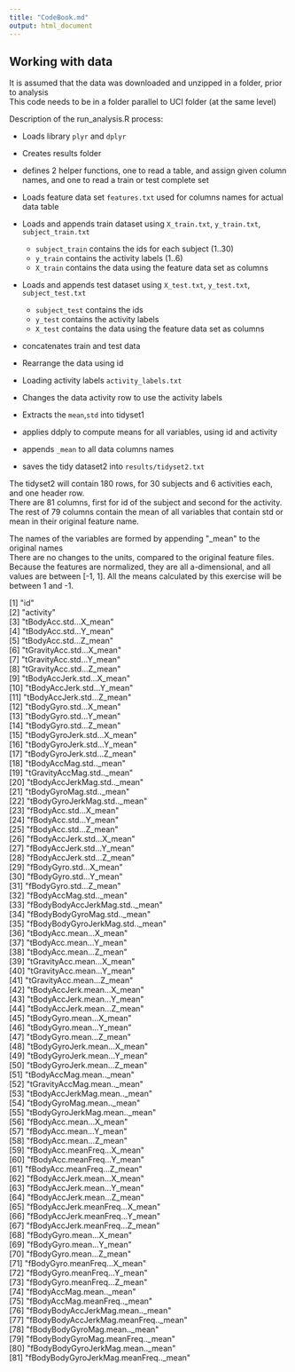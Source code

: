 ```yaml
---
title: "CodeBook.md"
output: html_document
---
```


## Working with data
It is assumed that the data was downloaded and unzipped in a folder, prior to analysis  
This code needs to be in a folder parallel to UCI folder (at the same level) 

Description of the run_analysis.R process:  

* Loads library `plyr` and `dplyr`
* Creates results folder
* defines 2 helper functions, one to read a table, and assign given column names, 
 and one to read a train or test complete set
* Loads feature data set `features.txt` used for columns names for actual data table

* Loads and appends train dataset using `X_train.txt`, `y_train.txt`, `subject_train.txt`  
    + `subject_train` contains the ids for each subject (1..30)  
    + `y_train` contains the activity labels (1..6)  
    + `X_train` contains the data using the feature data set as columns 
* Loads and appends test dataset using `X_test.txt`, `y_test.txt`, `subject_test.txt` 
    + `subject_test` contains the ids
    + `y_test` contains the activity labels
    + `X_test` contains the data using the feature data set as columns
* concatenates train and test data
* Rearrange the data using id
* Loading activity labels `activity_labels.txt`
* Changes the data activity row to use the activity labels
* Extracts the `mean`,`std` into tidyset1

* applies ddply to compute means for all variables, using id and activity 
* appends `_mean` to all data columns names
* saves the tidy dataset2 into `results/tidyset2.txt`

The tidyset2 will contain 180 rows, for 30 subjects and 6 activities each, and one
header row.  
There are 81 columns, first for id of the subject and second for the activity.  
The rest of 79 columns contain the mean of all variables that contain std or mean
in their original feature name.  

The names of the variables are formed by appending
"_mean" to the original names  
There are no changes to the units, compared to the original feature files.  
Because the features are normalized, they are all a-dimensional, and all 
values are between [-1, 1]. All the means calculated by this exercise will
be between 1 and -1.   

 [1] "id"                                  
 [2] "activity"                            
 [3] "tBodyAcc.std...X_mean"               
 [4] "tBodyAcc.std...Y_mean"               
 [5] "tBodyAcc.std...Z_mean"               
 [6] "tGravityAcc.std...X_mean"            
 [7] "tGravityAcc.std...Y_mean"            
 [8] "tGravityAcc.std...Z_mean"            
 [9] "tBodyAccJerk.std...X_mean"           
[10] "tBodyAccJerk.std...Y_mean"           
[11] "tBodyAccJerk.std...Z_mean"           
[12] "tBodyGyro.std...X_mean"              
[13] "tBodyGyro.std...Y_mean"              
[14] "tBodyGyro.std...Z_mean"              
[15] "tBodyGyroJerk.std...X_mean"          
[16] "tBodyGyroJerk.std...Y_mean"          
[17] "tBodyGyroJerk.std...Z_mean"          
[18] "tBodyAccMag.std.._mean"              
[19] "tGravityAccMag.std.._mean"           
[20] "tBodyAccJerkMag.std.._mean"          
[21] "tBodyGyroMag.std.._mean"             
[22] "tBodyGyroJerkMag.std.._mean"         
[23] "fBodyAcc.std...X_mean"               
[24] "fBodyAcc.std...Y_mean"               
[25] "fBodyAcc.std...Z_mean"               
[26] "fBodyAccJerk.std...X_mean"           
[27] "fBodyAccJerk.std...Y_mean"           
[28] "fBodyAccJerk.std...Z_mean"           
[29] "fBodyGyro.std...X_mean"              
[30] "fBodyGyro.std...Y_mean"              
[31] "fBodyGyro.std...Z_mean"              
[32] "fBodyAccMag.std.._mean"              
[33] "fBodyBodyAccJerkMag.std.._mean"      
[34] "fBodyBodyGyroMag.std.._mean"         
[35] "fBodyBodyGyroJerkMag.std.._mean"     
[36] "tBodyAcc.mean...X_mean"              
[37] "tBodyAcc.mean...Y_mean"              
[38] "tBodyAcc.mean...Z_mean"              
[39] "tGravityAcc.mean...X_mean"           
[40] "tGravityAcc.mean...Y_mean"           
[41] "tGravityAcc.mean...Z_mean"           
[42] "tBodyAccJerk.mean...X_mean"          
[43] "tBodyAccJerk.mean...Y_mean"          
[44] "tBodyAccJerk.mean...Z_mean"          
[45] "tBodyGyro.mean...X_mean"             
[46] "tBodyGyro.mean...Y_mean"             
[47] "tBodyGyro.mean...Z_mean"             
[48] "tBodyGyroJerk.mean...X_mean"         
[49] "tBodyGyroJerk.mean...Y_mean"         
[50] "tBodyGyroJerk.mean...Z_mean"         
[51] "tBodyAccMag.mean.._mean"             
[52] "tGravityAccMag.mean.._mean"          
[53] "tBodyAccJerkMag.mean.._mean"         
[54] "tBodyGyroMag.mean.._mean"            
[55] "tBodyGyroJerkMag.mean.._mean"        
[56] "fBodyAcc.mean...X_mean"              
[57] "fBodyAcc.mean...Y_mean"              
[58] "fBodyAcc.mean...Z_mean"              
[59] "fBodyAcc.meanFreq...X_mean"          
[60] "fBodyAcc.meanFreq...Y_mean"          
[61] "fBodyAcc.meanFreq...Z_mean"          
[62] "fBodyAccJerk.mean...X_mean"          
[63] "fBodyAccJerk.mean...Y_mean"          
[64] "fBodyAccJerk.mean...Z_mean"          
[65] "fBodyAccJerk.meanFreq...X_mean"      
[66] "fBodyAccJerk.meanFreq...Y_mean"      
[67] "fBodyAccJerk.meanFreq...Z_mean"      
[68] "fBodyGyro.mean...X_mean"             
[69] "fBodyGyro.mean...Y_mean"             
[70] "fBodyGyro.mean...Z_mean"             
[71] "fBodyGyro.meanFreq...X_mean"         
[72] "fBodyGyro.meanFreq...Y_mean"         
[73] "fBodyGyro.meanFreq...Z_mean"         
[74] "fBodyAccMag.mean.._mean"             
[75] "fBodyAccMag.meanFreq.._mean"         
[76] "fBodyBodyAccJerkMag.mean.._mean"     
[77] "fBodyBodyAccJerkMag.meanFreq.._mean"  
[78] "fBodyBodyGyroMag.mean.._mean"        
[79] "fBodyBodyGyroMag.meanFreq.._mean"    
[80] "fBodyBodyGyroJerkMag.mean.._mean"    
[81] "fBodyBodyGyroJerkMag.meanFreq.._mean"
